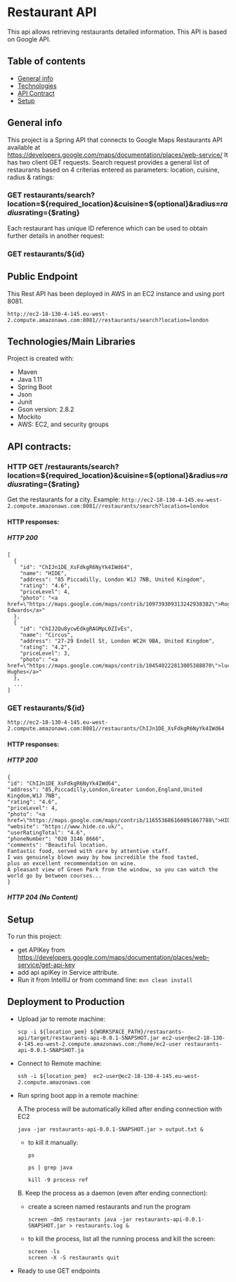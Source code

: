 # Restaurant API
This api allows retrieving restaurants detailed information. This API is based on Google API.
## Table of contents
* [General info](#general-info)
* [Technologies](#technologies)
* [API Contract](#api-contract)
* [Setup](#setup)

## General info
This project is a Spring API that connects to Google Maps Restaurants API available at https://developers.google.com/maps/documentation/places/web-service/
It has two client GET requests.
Search request provides a general list of restaurants based on 4 criterias entered as parameters:
location, cuisine, radius & ratings:
### GET restaurants/search?location=${required_location}&cuisine=${optional}&radius=${radius}$rating={$rating}
Each restaurant has unique ID reference which can be used to obtain further details in another request:
### GET restaurants/${id}



## Public Endpoint
This Rest API has been deployed in AWS in an EC2 instance and using port 8081.

``
http://ec2-18-130-4-145.eu-west-2.compute.amazonaws.com:8081//restaurants/search?location=london
``

## Technologies/Main Libraries
Project is created with:

* Maven
* Java 1.11
* Spring Boot
* Json 
* Junit
* Gson version: 2.8.2
* Mockito
* AWS: EC2, and security groups

## API contracts:
### HTTP GET /restaurants/search?location=${required_location}&cuisine=${optional}&radius=${radius}$rating={$rating}
Get the restaurants for a city.
Example:
``
http://ec2-18-130-4-145.eu-west-2.compute.amazonaws.com:8081//restaurants/search?location=london
``

#### HTTP responses:
##### HTTP 200
```
[
  {
    "id": "ChIJn1DE_XsFdkgR6NyYk4IWd64",
    "name": "HIDE",
    "address": "85 Piccadilly, London W1J 7NB, United Kingdom",
    "rating": "4.6",
    "priceLevel": 4,
    "photo": "<a href=\"https://maps.google.com/maps/contrib/109739309313242938382\">Rog Edwards</a>"
  },
  {
    "id": "ChIJ2Qu8ycwEdkgRAGMpL0ZIvEs",
    "name": "Circus",
    "address": "27-29 Endell St, London WC2H 9BA, United Kingdom",
    "rating": "4.2",
    "priceLevel": 3,
    "photo": "<a href=\"https://maps.google.com/maps/contrib/104540222813005388870\">lucy Hughes</a>"
  },
  ...
] 
```
### GET restaurants/${id}
``
http://ec2-18-130-4-145.eu-west-2.compute.amazonaws.com:8081//restaurants/ChIJn1DE_XsFdkgR6NyYk4IWd64
``
#### HTTP responses:
##### HTTP 200

```
{
"id": "ChIJn1DE_XsFdkgR6NyYk4IWd64",
"address": "85,Piccadilly,London,Greater London,England,United Kingdom,W1J 7NB",
"rating": "4.6",
"priceLevel": 4,
"photo": "<a href=\"https://maps.google.com/maps/contrib/116553686160891867788\">HIDE</a>",
"website": "https://www.hide.co.uk/",
"userRatingTotal": "4.6",
"phoneNumber": "020 3146 8666",
"comments": "Beautiful location. 
Fantastic food, served with care by attentive staff.
I was genuinely blown away by how incredible the food tasted,
plus an excellent recommendation on wine. 
A pleasant view of Green Park from the window, so you can watch the world go by between courses...
}
```


##### HTTP 204 (No Content)

## Setup
To run this project:

* get APIKey from https://developers.google.com/maps/documentation/places/web-service/get-api-key
* add api apiKey in Service attribute.
* Run it from IntellIJ or from command line:
  `mvn clean install`

## Deployment to Production

* Upload jar to remote machine:
  
  `
  scp -i ${location_pem} ${WORKSPACE_PATH}/restaurants-api/target/restaurants-api-0.0.1-SNAPSHOT.jar ec2-user@ec2-18-130-4-145.eu-west-2.compute.amazonaws.com:/home/ec2-user
  restaurants-api-0.0.1-SNAPSHOT.ja
  `
* Connect to Remote machine:
  
  `ssh -i ${location_pem}  ec2-user@ec2-18-130-4-145.eu-west-2.compute.amazonaws.com`

* Run spring boot app in a remote machine:
  
  A.The process will be automatically killed after ending connection with EC2
  
  `java -jar restaurants-api-0.0.1-SNAPSHOT.jar > output.txt &`
    * to kill it manually:
      
      `ps`
      
      `ps | grep java`  
      
      `kill -9 process ref`
      
  B. Keep the process as a daemon (even after ending connection):
    * create a screen named restaurants and run the program
      
       `screen -dmS restaurants java -jar restaurants-api-0.0.1-SNAPSHOT.jar > restaurants.log &
       `
    * to kill the process, list all the running process and kill the screen:
      
      `screen -ls
      `  
      `screen -X -S restaurants quit`
  
* Ready to use GET endpoints
